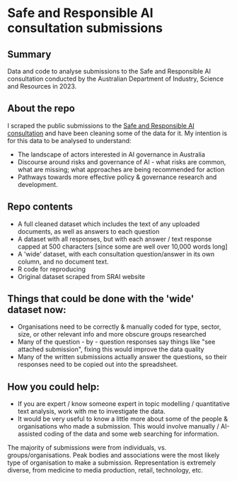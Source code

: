 # Safe and Responsible AI consultation submissions

## Summary
Data and code to analyse submissions to the Safe and Responsible AI consultation conducted by the Australian Department of Industry, Science and Resources in 2023.

## About the repo
I scraped the public submissions to the [Safe and Responsible AI consultation](https://consult.industry.gov.au/supporting-responsible-ai/submission/list) and have been cleaning some of the data for it. My intention is for this data to be analysed to understand:

- The landscape of actors interested in AI governance in Australia
- Discourse around risks and governance of AI - what risks are common, what are missing; what approaches are being recommended for action
- Pathways towards more effective policy & governance research and development.

## Repo contents
- A full cleaned dataset which includes the text of any uploaded documents, as well as answers to each question
- A dataset with all responses, but with each answer / text response capped at 500 characters [since some are well over 10,000 words long]
- A 'wide' dataset, with each consultation question/answer in its own column, and no document text.
- R code for reproducing
- Original dataset scraped from SRAI website

## Things that could be done with the 'wide' dataset now:
- Organisations need to be correctly & manually coded for type, sector, size, or other relevant info and more obscure groups researched
- Many of the question - by - question responses say things like "see attached submission", fixing this would improve the data quality
- Many of the written submissions actually answer the questions, so their responses need to be copied out into the spreadsheet.

## How you could help:
- If you are expert / know someone expert in topic modelling / quantitative text analysis, work with me to investigate the data.
- It would be very useful to know a little more about some of the people & organisations who made a submission. This would involve manually / AI-assisted coding of the data and some web searching for information.

The majority of submissions were from individuals, vs. groups/organisations.
Peak bodies and associations were the most likely type of organisation to make a submission. Representation is extremely diverse, from medicine to media production, retail, technology, etc.
